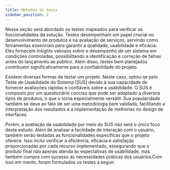 ```yaml
---
title: Métodos de teste
sidebar_position: 2
---
```


Nessa seção será abordado os testes mapeados para verificar as funcionalidades da solução. Testes desempenham um papel crucial no desenvolvimento de produtos e na avaliação de serviços, servindo como ferramentas essenciais para garantir a qualidade, usabilidade e eficácia. Eles fornecem insights valiosos sobre o desempenho de um sistema em condições controladas, possibilitando a identificação e correção de falhas antes do lançamento ao público. Além disso, testes bem planejados contribuem significativamente para a confiabilidade do projeto.

Existem diversas formas de testar um projeto. Neste caso, optou-se pelo Teste de Usabilidade do Sistema (SUS) devido à sua capacidade de fornecer avaliações rápidas e confiáveis sobre a usabilidade. O SUS é composto por um questionário conciso que pode ser adaptado a diversos tipos de produtos, o que o torna especialmente versátil. Sua popularidade também se deve ao fato de ser uma metodologia bem validada, facilitando a interpretação dos resultados e a implementação de melhorias no design de interfaces. 

Porém, a avaliação da usabilidade por meio do SUS não será o único foco deste estudo. Além de analisar a facilidade de interação com o usuário, também serão testadas as funcionalidades específicas que o projeto oferece. Isso inclui verificar a eficiência, eficácia e satisfação proporcionadas por cada recurso implementado, assegurando que o produto final não apenas atenda às expectativas de usabilidade, mas também cumpra com sucesso as necessidades práticas dos usuários.Com isso em mente, foram formulados os testes a seguir:

